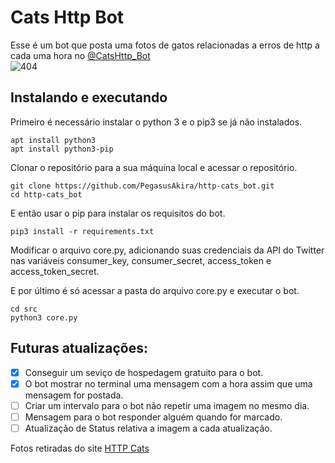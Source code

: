 # Cats Http Bot

Esse é um bot que posta uma fotos de gatos relacionadas a erros de http a cada uma hora no [@CatsHttp_Bot](https://twitter.com/CatsHttp_Bot)  
![404](https://http.cat/404)

## Instalando e executando
Primeiro é necessário instalar o python 3 e o pip3 se já não instalados.
```
apt install python3
apt install python3-pip
```
Clonar o repositório para a sua máquina local e acessar o repositório.
```
git clone https://github.com/PegasusAkira/http-cats_bot.git
cd http-cats_bot
```
E então usar o pip para instalar os requisitos do bot.
```
pip3 install -r requirements.txt
```
Modificar o arquivo core.py, adicionando suas credenciais da API do Twitter nas variáveis consumer_key, consumer_secret, access_token e access_token_secret.

E por último é só acessar a pasta do arquivo core.py e executar o bot.
```
cd src
python3 core.py
```

## Futuras atualizações:
- [X] Conseguir um seviço de hospedagem gratuito para o bot.
- [X] O bot mostrar no terminal uma mensagem com a hora assim que uma mensagem for postada.
- [ ] Criar um intervalo para o bot não repetir uma imagem no mesmo dia.
- [ ] Mensagem para o bot responder alguém quando for marcado.
- [ ] Atualização de Status relativa a imagem a cada atualização.  

Fotos retiradas do site [HTTP Cats](https://http.cat/)
